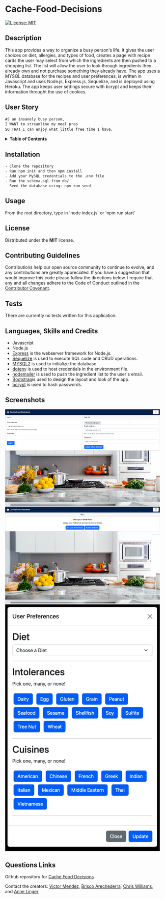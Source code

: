 # Cache-Food-Decisions

[![License: MIT](https://img.shields.io/badge/License-MIT-yellow.svg)](https://opensource.org/licenses/MIT)

## Description

This app provides a way to organize a busy person's life. It gives the user choices on diet, allergies, and types of food, creates a page with recipe cards the user may select from which the ingredients are then pushed to a shopping list. The list will allow the user to look through ingredients they already own and not purchase something they already have. The app uses a MYSQL database for the recipes and user preferences, is written in Javascript and uses Node.js, Express.js, Sequelize, and is deployed using Heroku. The app keeps user settings secure with bcrypt and keeps their information throught the use of cookies.


## User Story

```md
AS an insanely busy person,
I WANT to streamline my meal prep
SO THAT I can enjoy what little free time I have.

```

<details>
<summary><strong>Table of Contents</strong></summary>

  - [Description](#description)
  - [User Story](#user-story)
  - [Installation](#installation)
  - [Usage](#usage)
  - [License](#license)
  - [Contributing Guidelines](#contributing-guidelines)
  - [Tests](#tests)
  - [Languages, Skills and Credits](#languages-skills-and-credits)
  - [Screenshots](#screenshots)
  - [Questions and Links](#questions-and-links)
</details>


## Installation 
```
- Clone the repository
- Run npm init and then npm install
- Add your MySQL credentials to the .env file
- Run the schema.sql from db/
- Seed the database using: npm run seed

```

## Usage
From the root directory, type in 'node index.js' or 'npm run start'


## License
Distributed under the **MIT** license.

## Contributing Guidelines
Contributions help our open source community to continue to evolve, and any contributions are greatly appreciated. If you have a suggestion that would improve this code please follow the directions below. I require that any and all changes adhere to the Code of Conduct outlined in the [Contributor Covenant](https://www.contributor-covenant.org/).

## Tests
There are currently no tests written for this application.

## Languages, Skills and Credits
- Javascript
- Node.js
- [Express](https://www.npmjs.com/package/express) is the webserver framework for Node.js.
- [Sequelize](https://www.npmjs.com/package/sequelize) is used to execute SQL code and CRUD operations.
- [MYSQL2](https://www.npmjs.com/package/mysql2) is used to initialize the database.
- [dotenv](https://www.npmjs.com/package/dotenv) is used to host credentials in the environment file. 
- [nodemailer](https://www.npmjs.com/package/nodemailer) is used to push the ingredient list to the user's email.
- [Bootstrap](https://getbootstrap.com/)is used to design the layout and look of the app.
- [bcrypt](https://www.npmjs.com/package/bcrypt) is used to hash passwords.

## Screenshots
  ![Signup and Login page](./public/images/signup-login-page.png)
  ![Dashboard](./public/images/dashboard.png)
  ![Preferences Modal](./public/images/preferences-modal.png)


## Questions Links
Github repository for [Cache Food Decisions](https://github.com/VictorMendez96/cache-food-decisions)

Contact the creators: [Victor Mendez](https://github.com/VictorMendez96), [Brisco Arechederra](https://github.com/brisco13), [Chris Williams](https://github.com/deftonechris), and [Anne Linger](https://github.com/amccorkl)

